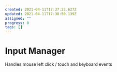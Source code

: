 ```yaml
---
created: 2021-04-11T17:37:23.627Z
updated: 2021-04-11T17:38:50.139Z
assigned: ""
progress: 0
tags: []
---
```


# Input Manager

Handles mouse left click / touch and keyboard events

